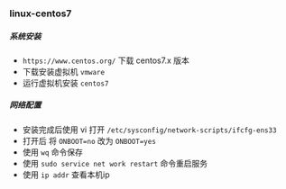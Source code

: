 ### linux-centos7

##### 系统安装
* `https://www.centos.org/` 下载 centos7.x 版本
* 下载安装虚拟机 `vmware`
* 运行虚拟机安装 `centos7`

##### 网络配置
* 安装完成后使用 vi 打开 `/etc/sysconfig/network-scripts/ifcfg-ens33`
* 打开后 将 `ONBOOT=no` 改为 `ONBOOT=yes`
* 使用 `wq` 命令保存
* 使用 `sudo service net work restart` 命令重启服务
* 使用 `ip addr` 查看本机ip